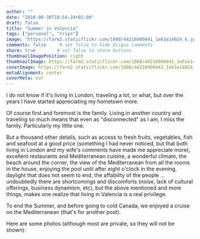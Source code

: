 ```yaml
---
author: ""
date: "2018-08-30T18:54:24+02:00"
draft: false
title: "Summer in Valencia"
tags: ["personal", "trips"]
image: "https://farm2.staticflickr.com/1880/44216000441_1e61e14024_k.jpg"
comments: false     # set false to hide Disqus comments
share: true        # set false to share buttons
thumbnailImagePosition: right
thumbnailImage: https://farm2.staticflickr.com/1880/44216000441_1e61e14024_k.jpg
coverImage: https://farm2.staticflickr.com/1880/44216000441_1e61e14024_k.jpg
metaAlignment: center
coverMeta: out
---
```


I do not know if it's living in London, traveling a lot, or what, but over the years I have started appreciating my hometown more.

<!--more-->

Of course first and foremost is the family. Living in another country and traveling so much means that even as "disconnected" as I am, I miss the family. Particularly my little one.

But a thousand other details, such as access to fresh fruits, vegetables, fish and seafood at a good price (something I had never noticed, but that both living in London and my wife's comments have made me appreciate more), excellent restaurants and Mediterranean cuisine, a wonderful climate, the beach around the corner, the view of the Mediterranean from all the rooms in the house, enjoying the pool until after eight o'clock in the evening, daylight that does not seem to end, the affability of the people ... undoubtedly there are shortcomings and discomforts (noise, lack of cultural offerings, business dynamism, etc), but the above mentioned and more things, makes one realize that living in Valencia is a real privilege.

To end the Summer, and before going to cold Canada, we enjoyed a cruise on the Mediterranean (that's for another post).

Here are some photos (although most are private, so they will not be shown):

<div id="flickrembed"></div><div style="position:absolute; top:-70px; display:block; text-align:center; z-index:-1;"></div><script src='https://flickrembed.com/embed_v2.js.php?source=flickr&layout=responsive&input=www.flickr.com/photos/jcortell/albums/72157701532940484&sort=5&by=album&theme=default&scale=fill&limit=100&skin=default&autoplay=true'></script>
